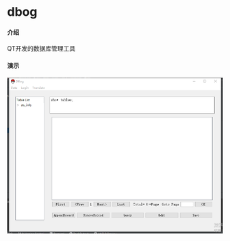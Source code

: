 # dbog

#### 介绍
QT开发的数据库管理工具

#### 演示
[![IMAGE ALT TEXT](https://github.com/yangjiegang/dbog/blob/master/main/resources/data_page.png)](https://v.youku.com/v_show/id_XNDU5MDQzMjMwNA==.html)